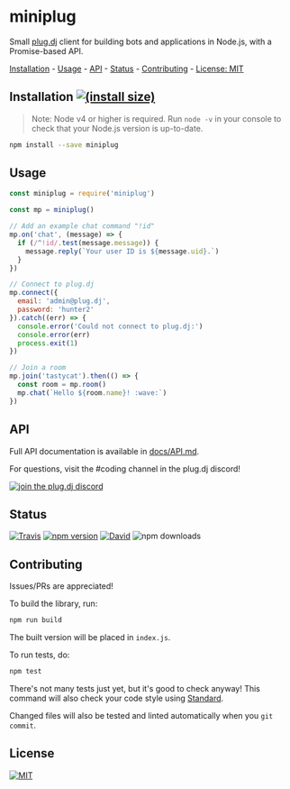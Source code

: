 # miniplug

Small [plug.dj][] client for building bots and applications in Node.js, with a Promise-based API.

[Installation](#installation) -
[Usage](#usage) -
[API][docs/API.md] -
[Status](#status) -
[Contributing](#contributing) -
[License: MIT](#license)

## Installation [![(install size)](https://packagephobia.now.sh/badge?p=miniplug)](https://packagephobia.now.sh/result?p=miniplug)

> Note: Node v4 or higher is required.
> Run `node -v` in your console to check that your Node.js version is up-to-date.

```sh
npm install --save miniplug
```

## Usage

```js
const miniplug = require('miniplug')

const mp = miniplug()

// Add an example chat command "!id"
mp.on('chat', (message) => {
  if (/^!id/.test(message.message)) {
    message.reply(`Your user ID is ${message.uid}.`)
  }
})

// Connect to plug.dj
mp.connect({
  email: 'admin@plug.dj',
  password: 'hunter2'
}).catch((err) => {
  console.error('Could not connect to plug.dj:')
  console.error(err)
  process.exit(1)
})

// Join a room
mp.join('tastycat').then(() => {
  const room = mp.room()
  mp.chat(`Hello ${room.name}! :wave:`)
})
```

## API

Full API documentation is available in [docs/API.md][].

For questions, visit the #coding channel in the plug.dj discord!

[![join the plug.dj discord](https://img.shields.io/badge/plug.dj-%23coding-7289DA.svg)](https://discord.gg/plugdj)

## Status

<!-- npm search uses badge count as a search metric for some godforsaken reason -->
[![Travis](https://img.shields.io/travis/miniplug/miniplug.svg)](https://travis-ci.org/miniplug/miniplug)
[![npm version](https://img.shields.io/npm/v/miniplug.svg)](https://npmjs.com/package/miniplug)
[![David](https://img.shields.io/david/miniplug/miniplug.svg)](https://david-dm.org/miniplug/miniplug)
![npm downloads](https://img.shields.io/npm/dt/miniplug.svg)

## Contributing

Issues/PRs are appreciated!

To build the library, run:

```bash
npm run build
```

The built version will be placed in `index.js`.

To run tests, do:

```bash
npm test
```

There's not many tests just yet, but it's good to check anyway!
This command will also check your code style using [Standard][].

Changed files will also be tested and linted automatically when you `git commit`.

## License

[![MIT](https://img.shields.io/npm/l/miniplug.svg)](./LICENSE)

[plug.dj]: https://plug.dj
[docs/API.md]: ./docs/API.md
[Standard]: https://standardjs.com/
